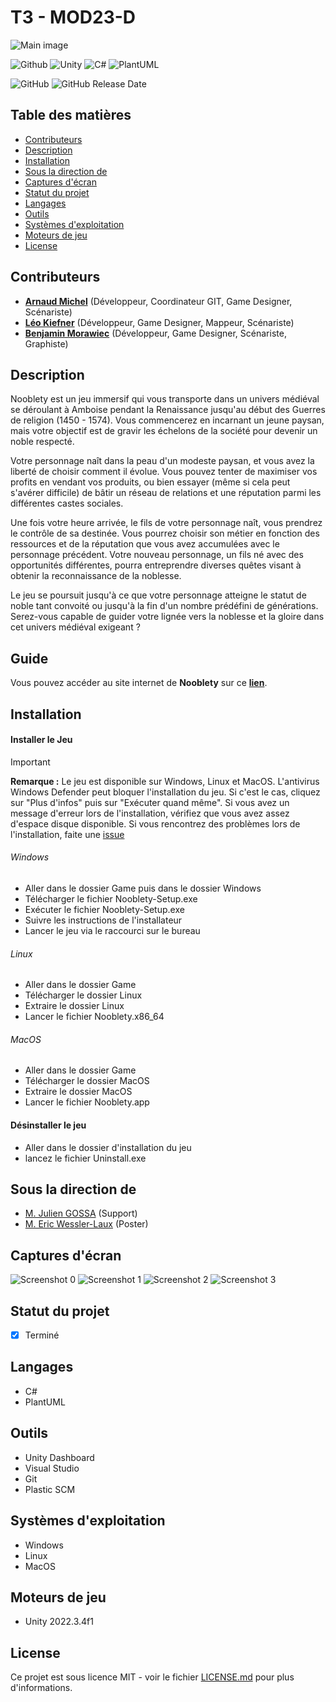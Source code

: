 # T3 - MOD23-D

![Main image](images/Main%20image.png)

![Github](https://img.shields.io/badge/GitHub-100000?style=for-the-badge&logo=github&logoColor=white)
![Unity](https://img.shields.io/badge/Unity-100000?style=for-the-badge&logo=unity&logoColor=white)
![C#](https://img.shields.io/badge/C%23-100000?style=for-the-badge&logo=c-sharp&logoColor=white)
![PlantUML](https://img.shields.io/badge/PlantUML-100000?style=for-the-badge&logo=plantuml&logoColor=white)

![GitHub](https://img.shields.io/github/license/MrArnaudMichel/Nooblety?style=for-the-badge)
![GitHub Release Date](https://img.shields.io/github/repo-size/MrArnaudMichel/Nooblety?style=for-the-badge)

## Table des matières
- [Contributeurs](#contributeurs)
- [Description](#description)
- [Installation](#installation)
- [Sous la direction de](#sous-la-direction-de)
- [Captures d'écran](#captures-décran)
- [Statut du projet](#statut-du-projet)
- [Langages](#langages)
- [Outils](#outils)
- [Systèmes d'exploitation](#systèmes-dexploitation)
- [Moteurs de jeu](#moteurs-de-jeu)
- [License](#license)

## Contributeurs
- [__Arnaud Michel__](https://github.com/MrArnaudMichel) (Développeur, Coordinateur GIT, Game Designer, Scénariste)
- [__Léo Kiefner__](https://github.com/LeoKiefner) (Développeur, Game Designer, Mappeur, Scénariste)
- [__Benjamin Morawiec__](https://github.com/bjt2017) (Développeur, Game Designer, Scénariste, Graphiste)

## Description
Nooblety est un jeu immersif qui vous transporte dans un univers médiéval se déroulant à Amboise pendant la Renaissance jusqu'au début des Guerres de religion (1450 - 1574). Vous commencerez en incarnant un jeune paysan, mais votre objectif est de gravir les échelons de la société pour devenir un noble respecté.

Votre personnage naît dans la peau d'un modeste paysan, et vous avez la liberté de choisir comment il évolue. Vous pouvez tenter de maximiser vos profits en vendant vos produits, ou bien essayer (même si cela peut s'avérer difficile) de bâtir un réseau de relations et une réputation parmi les différentes castes sociales.

Une fois votre heure arrivée, le fils de votre personnage naît, vous prendrez le contrôle de sa destinée. Vous pourrez choisir son métier en fonction des ressources et de la réputation que vous avez accumulées avec le personnage précédent. Votre nouveau personnage, un fils né avec des opportunités différentes, pourra entreprendre diverses quêtes visant à obtenir la reconnaissance de la noblesse.

Le jeu se poursuit jusqu'à ce que votre personnage atteigne le statut de noble tant convoité ou jusqu'à la fin d'un nombre prédéfini de générations. Serez-vous capable de guider votre lignée vers la noblesse et la gloire dans cet univers médiéval exigeant ?

## Guide

Vous pouvez accéder au site internet de **Nooblety** sur ce __[lien](https://nooblety.arnaudmichel.fr/)__. 

## Installation
#### Installer le Jeu

> [!IMPORTANT]
> __Remarque :__ Le jeu est disponible sur Windows, Linux et MacOS.
> L'antivirus Windows Defender peut bloquer l'installation du jeu. Si c'est le cas, cliquez sur "Plus d'infos" puis sur "Exécuter quand même".
> Si vous avez un message d'erreur lors de l'installation, vérifiez que vous avez assez d'espace disque disponible.
> Si vous rencontrez des problèmes lors de l'installation, faite une [issue]([https://git.unistra.fr/t3-michel-morawien-kiefner/mod23-d](https://github.com/MrArnaudMichel/T3/issues))

###### Windows
- Aller dans le dossier Game puis dans le dossier Windows
- Télécharger le fichier Nooblety-Setup.exe
- Exécuter le fichier Nooblety-Setup.exe
- Suivre les instructions de l'installateur
- Lancer le jeu via le raccourci sur le bureau

###### Linux
- Aller dans le dossier Game
- Télécharger le dossier Linux
- Extraire le dossier Linux
- Lancer le fichier Nooblety.x86_64

###### MacOS
- Aller dans le dossier Game
- Télécharger le dossier MacOS
- Extraire le dossier MacOS
- Lancer le fichier Nooblety.app


#### Désinstaller le jeu
- Aller dans le dossier d'installation du jeu
- lancez le fichier Uninstall.exe

## Sous la direction de
- [M. Julien GOSSA](https://twitter.com/JulienGossa) (Support)
- [M. Eric Wessler-Laux](https://twitter.com/jclebreton) (Poster)

## Captures d'écran
![Screenshot 0](images/Screen0.png)
![Screenshot 1](images/screen1.png)
![Screenshot 2](images/screen2.png)
![Screenshot 3](images/screen3.png)

## Statut du projet
- [x] Terminé

## Langages
- C#
- PlantUML

## Outils
- Unity Dashboard
- Visual Studio
- Git
- Plastic SCM

## Systèmes d'exploitation
- Windows
- Linux
- MacOS


## Moteurs de jeu
- Unity 2022.3.4f1

## License

Ce projet est sous licence MIT - voir le fichier [LICENSE.md](LICENSE.md) pour plus d'informations.
